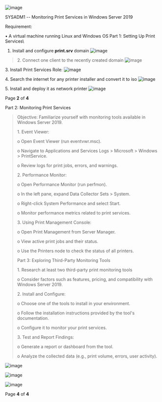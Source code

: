 ![image](https://github.com/user-attachments/assets/cf4abf1d-bf63-4d34-a476-14bcfc2aae20)

SYSADM1 -- Monitoring Print Services in Windows Server 2019

Requirement:

• A virtual machine running Linux and Windows OS Part 1: Setting Up
Print Services\
1. Install and configure **print.srv** domain
![image](https://github.com/user-attachments/assets/b7287980-bfd9-419d-80ce-45892fdc4d42)

> 2\. Connect one client to the recently created domain
![image](https://github.com/user-attachments/assets/be610db8-4a1e-44e3-b6c2-2925831206da)

3\. Install Print Services Role:
![image](https://github.com/user-attachments/assets/63b1960c-ef31-443e-8d9a-94240ffd9ff8)

4\. Search the internet for any printer installer and convert it to iso
![image](https://github.com/user-attachments/assets/26017cc6-7ed7-472a-9530-841432d14828)

5\. Install and deploy it as network printer
![image](https://github.com/user-attachments/assets/49959858-e852-4c0f-a7e6-1393fde0f817)


Page **2** of **4**

Part 2: Monitoring Print Services
> Objective: Familiarize yourself with monitoring tools available in
> Windows Server 2019.
>
> 1\. Event Viewer:
>
> o Open Event Viewer (run eventvwr.msc).
>
> o Navigate to Applications and Services Logs \> Microsoft \> Windows
> \> PrintService.
>
> o Review logs for print jobs, errors, and warnings.
>
> 2\. Performance Monitor:
>
> o Open Performance Monitor (run perfmon).
>
> o In the left pane, expand Data Collector Sets \> System.
>
> o Right-click System Performance and select Start.
>
> o Monitor performance metrics related to print services.
>
> 3\. Using Print Management Console:
>
> o Open Print Management from Server Manager.
>
> o View active print jobs and their status.
>
> o Use the Printers node to check the status of all printers.
>
> Part 3: Exploring Third-Party Monitoring Tools
>
> 1\. Research at least two third-party print monitoring tools
>
> o Consider factors such as features, pricing, and compatibility with
> Windows Server 2019.
>
> 2\. Install and Configure:
>
> o Choose one of the tools to install in your environment.
>
> o Follow the installation instructions provided by the tool\'s
> documentation.
>
> o Configure it to monitor your print services.
>
> 3\. Test and Report Findings:
>
> o Generate a report or dashboard from the tool.
>
> o Analyze the collected data (e.g., print volume, errors, user
> activity).
>
![image](https://github.com/user-attachments/assets/63a20cd0-a72a-45d7-9d53-81600ff4c521)


![image](https://github.com/user-attachments/assets/d738d05c-3770-40f8-89f3-981475f7a86f)


![image](https://github.com/user-attachments/assets/49f9f4aa-2580-46e0-bf4a-9ee2d6862e7e)


Page **4** of **4**
